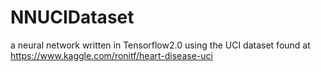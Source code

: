 # NNUCIDataset
a neural network written in Tensorflow2.0 using the UCI dataset found at https://www.kaggle.com/ronitf/heart-disease-uci
